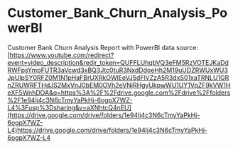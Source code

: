 # Customer_Bank_Churn_Analysis_PowerBI
Customer Bank Churn Analysis Report with PowerBI
data source: [https://www.youtube.com/redirect?event=video_description&redir_token=QUFFLUhqbVQ3eFM5RzVOTEJKaDdRWFpsYmpFUTR3aVcwd3xBQ3Jtc0tuR3NxdDdoeHh2M19uUDZRWUxWU3JpUlpSY0RFZ0M1N1pHaFBrUXRkOWlEeVJ5dFlVZzA5R3dxS01xaTRNLU1GRnZRUWRFTHdJS2MxVnJ0bEM0OVh2eVNjRHgyUkpwWU1UY1VqZF9kVW1HeXF5WnhDOA&q=https%3A%2F%2Fdrive.google.com%2Fdrive%2Ffolders%2F1e94lj4c3N6cTmyYaPkHj-6ogpX7WZ-L4%3Fusp%3Dsharing&v=aXNhtcQ4nEU](https://drive.google.com/drive/folders/1e94lj4c3N6cTmyYaPkHj-6ogpX7WZ-L4)https://drive.google.com/drive/folders/1e94lj4c3N6cTmyYaPkHj-6ogpX7WZ-L4


